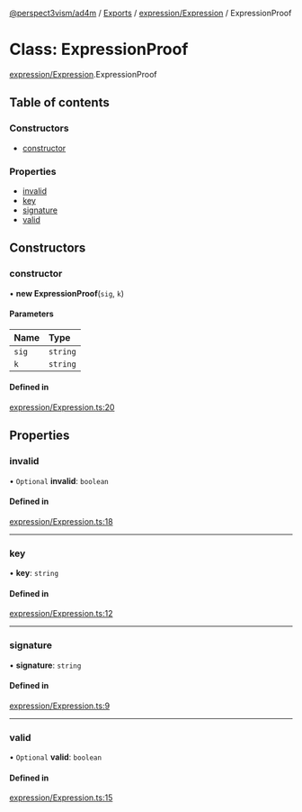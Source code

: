 [@perspect3vism/ad4m](../README.md) / [Exports](../modules.md) / [expression/Expression](../modules/expression_Expression.md) / ExpressionProof

# Class: ExpressionProof

[expression/Expression](../modules/expression_Expression.md).ExpressionProof

## Table of contents

### Constructors

- [constructor](expression_Expression.ExpressionProof.md#constructor)

### Properties

- [invalid](expression_Expression.ExpressionProof.md#invalid)
- [key](expression_Expression.ExpressionProof.md#key)
- [signature](expression_Expression.ExpressionProof.md#signature)
- [valid](expression_Expression.ExpressionProof.md#valid)

## Constructors

### constructor

• **new ExpressionProof**(`sig`, `k`)

#### Parameters

| Name | Type |
| :------ | :------ |
| `sig` | `string` |
| `k` | `string` |

#### Defined in

[expression/Expression.ts:20](https://github.com/perspect3vism/ad4m-executor/blob/5a19b63d/core/src/expression/Expression.ts#L20)

## Properties

### invalid

• `Optional` **invalid**: `boolean`

#### Defined in

[expression/Expression.ts:18](https://github.com/perspect3vism/ad4m-executor/blob/5a19b63d/core/src/expression/Expression.ts#L18)

___

### key

• **key**: `string`

#### Defined in

[expression/Expression.ts:12](https://github.com/perspect3vism/ad4m-executor/blob/5a19b63d/core/src/expression/Expression.ts#L12)

___

### signature

• **signature**: `string`

#### Defined in

[expression/Expression.ts:9](https://github.com/perspect3vism/ad4m-executor/blob/5a19b63d/core/src/expression/Expression.ts#L9)

___

### valid

• `Optional` **valid**: `boolean`

#### Defined in

[expression/Expression.ts:15](https://github.com/perspect3vism/ad4m-executor/blob/5a19b63d/core/src/expression/Expression.ts#L15)
